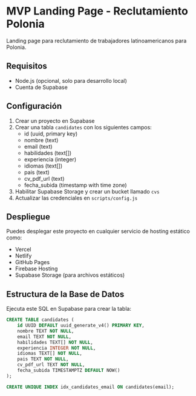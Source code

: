 # MVP Landing Page - Reclutamiento Polonia

Landing page para reclutamiento de trabajadores latinoamericanos para Polonia.

## Requisitos

- Node.js (opcional, solo para desarrollo local)
- Cuenta de Supabase

## Configuración

1. Crear un proyecto en Supabase
2. Crear una tabla `candidates` con los siguientes campos:
   - id (uuid, primary key)
   - nombre (text)
   - email (text)
   - habilidades (text[])
   - experiencia (integer)
   - idiomas (text[])
   - pais (text)
   - cv_pdf_url (text)
   - fecha_subida (timestamp with time zone)
3. Habilitar Supabase Storage y crear un bucket llamado `cvs`
4. Actualizar las credenciales en `scripts/config.js`

## Despliegue

Puedes desplegar este proyecto en cualquier servicio de hosting estático como:
- Vercel
- Netlify
- GitHub Pages
- Firebase Hosting
- Supabase Storage (para archivos estáticos)

## Estructura de la Base de Datos

Ejecuta este SQL en Supabase para crear la tabla:

```sql
CREATE TABLE candidates (
    id UUID DEFAULT uuid_generate_v4() PRIMARY KEY,
    nombre TEXT NOT NULL,
    email TEXT NOT NULL,
    habilidades TEXT[] NOT NULL,
    experiencia INTEGER NOT NULL,
    idiomas TEXT[] NOT NULL,
    pais TEXT NOT NULL,
    cv_pdf_url TEXT NOT NULL,
    fecha_subida TIMESTAMPTZ DEFAULT NOW()
);

CREATE UNIQUE INDEX idx_candidates_email ON candidates(email);